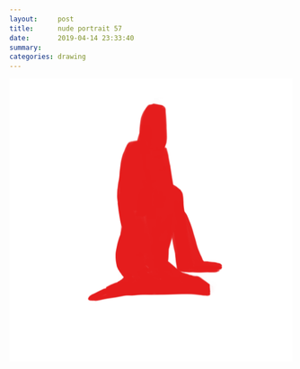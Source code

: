```yaml
---
layout:     post
title:      nude portrait 57
date:       2019-04-14 23:33:40
summary:    
categories: drawing
---
```

![nude portrait 57](/images/diary/nude-portrait-57.png ".")
